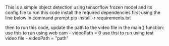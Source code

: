 This is a simple object detection using tensorflow frozen model and its config file 
to run this code install the required dependencies first using the line below in command prompt
pip install -r requirements.txt

then to run this code, update the path to the video file in the main() function:
use this to run using web cam - videoPath = 0
use thsi to run using test video file - videoPath = "path"
